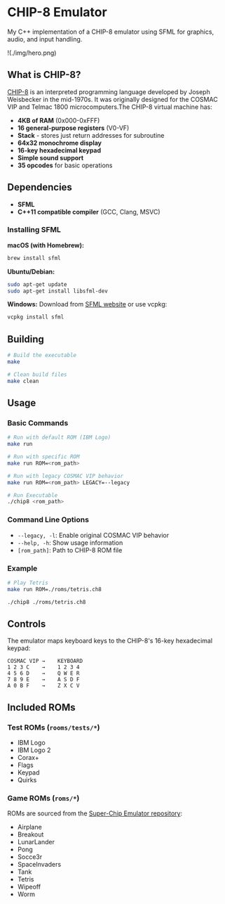 # CHIP-8 Emulator

My C++ implementation of a CHIP-8 emulator using SFML for graphics, audio, and input handling. 

!(./img/hero.png)

## What is CHIP-8?

[CHIP-8](https://en.wikipedia.org/wiki/CHIP-8) is an interpreted programming language developed by Joseph Weisbecker in the mid-1970s. It was originally designed for the COSMAC VIP and Telmac 1800 microcomputers.The CHIP-8 virtual machine has:

- **4KB of RAM** (0x000-0xFFF)
- **16 general-purpose registers** (V0-VF)
- **Stack** - stores just return addresses for subroutine 
- **64x32 monochrome display**
- **16-key hexadecimal keypad**
- **Simple sound support**
- **35 opcodes** for basic operations


## Dependencies

- **SFML**
- **C++11 compatible compiler** (GCC, Clang, MSVC)

### Installing SFML

**macOS (with Homebrew):**
```bash
brew install sfml
```

**Ubuntu/Debian:**
```bash
sudo apt-get update
sudo apt-get install libsfml-dev
```

**Windows:**
Download from [SFML website](https://www.sfml-dev.org/download.php) or use vcpkg:
```bash
vcpkg install sfml
```

## Building

```bash
# Build the executable
make

# Clean build files
make clean
```

## Usage

### Basic Commands

```bash
# Run with default ROM (IBM Logo)
make run

# Run with specific ROM
make run ROM=<rom_path>

# Run with legacy COSMAC VIP behavior
make run ROM=<rom_path> LEGACY=--legacy
```

```bash
# Run Executable
./chip8 <rom_path>
```

### Command Line Options

- `--legacy, -l`: Enable original COSMAC VIP behavior
- `--help, -h`: Show usage information
- `[rom_path]`: Path to CHIP-8 ROM file

### Example

```bash
# Play Tetris
make run ROM=./roms/tetris.ch8

./chip8 ./roms/tetris.ch8
```

## Controls

The emulator maps keyboard keys to the CHIP-8's 16-key hexadecimal keypad:

```
COSMAC VIP →    KEYBOARD
1 2 3 C    →    1 2 3 4
4 5 6 D    →    Q W E R
7 8 9 E    →    A S D F
A 0 B F    →    Z X C V
```

## Included ROMs

### Test ROMs (`rooms/tests/*`)
- IBM Logo
- IBM Logo 2
- Corax+
- Flags
- Keypad
- Quirks

### Game ROMs (`roms/*`)
ROMs are sourced from the [Super-Chip Emulator repository](https://github.com/dario-santos/Super-Chip-Emulator):

- Airplane
- Breakout
- LunarLander
- Pong
- Socce3r
- SpaceInvaders
- Tank
- Tetris
- Wipeoff
- Worm
